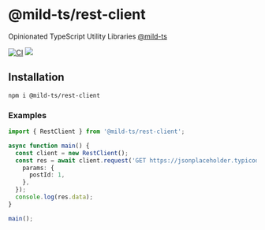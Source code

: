 # @mild-ts/rest-client

Opinionated TypeScript Utility Libraries [@mild-ts](https://github.com/mildronize/mild-ts)

[![CI](https://github.com/mild-ts/rest-client/actions/workflows/main.yml/badge.svg)](https://github.com/mild-ts/rest-client/actions/workflows/main.yml) [![](https://img.shields.io/npm/v/@mild-ts/rest-client)](https://www.npmjs.com/package/@mild-ts/rest-client)

## Installation
```
npm i @mild-ts/rest-client
```

### Examples
```ts
import { RestClient } from '@mild-ts/rest-client';

async function main() {
  const client = new RestClient();
  const res = await client.request('GET https://jsonplaceholder.typicode.com/posts/{postId}/comments', {
    params: {
      postId: 1,
    },
  });
  console.log(res.data);
}

main();
```
